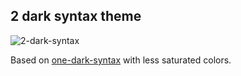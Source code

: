 ## 2 dark syntax theme

![2-dark-syntax](https://cloud.githubusercontent.com/assets/125300/22791004/a7c7a15e-eef0-11e6-9565-75c56ab66782.png)

Based on [one-dark-syntax](https://github.com/atom/one-dark-syntax) with less saturated colors.
